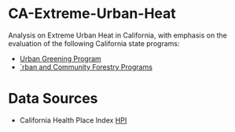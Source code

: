 # CA-Extreme-Urban-Heat
Analysis on Extreme Urban Heat in California, with emphasis on the evaluation of the following California state programs:

* [Urban Greening Program](https://resources.ca.gov/grants/urban-greening)
* [`rban and Community Forestry Programs](https://www.fire.ca.gov/grants/urban-and-community-forestry-grant-programs/)

# Data Sources

* California Health Place Index [HPI](https://healthyplacesindex.org/) 

